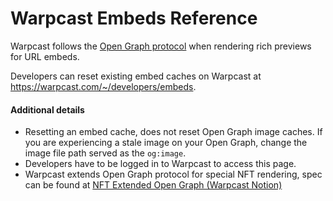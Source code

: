 # Warpcast Embeds Reference

Warpcast follows the [Open Graph protocol](https://ogp.me) when rendering rich previews for URL embeds.

Developers can reset existing embed caches on Warpcast at https://warpcast.com/~/developers/embeds.

#### Additional details

- Resetting an embed cache, does not reset Open Graph image caches. If you are experiencing a stale image on your Open Graph, change the image file path served as the `og:image`.
- Developers have to be logged in to Warpcast to access this page.
- Warpcast extends Open Graph protocol for special NFT rendering, spec can be found at [NFT Extended Open Graph (Warpcast Notion)](https://warpcast.notion.site/NFT-extended-Open-Graph-Spec-4e350bd8e4c34e3b86e77d58bf1f5575)

